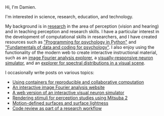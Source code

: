 Hi, I'm Damien.

I'm interested in science, research, education, and technology.

My background is in [research](https://www.djmannion.net/pubs/) in the area of perception (vision and hearing) and in teaching perception and research skills.
I have a particular interest in the development of computational skills in researchers, and I have created resources such as ["Programming for psychology in Python"](https://www.djmannion.net/psych_programming) and ["Fundamentals of data and coding for psychology"](https://webutils.psy.unsw.edu.au/internship_coding/site/).
I also enjoy using the functionality of the modern web to create interactive instructional material, such as an [image Fourier analysis explorer](https://www.djmannion.net/img_freq_web_post/), a [visually-responsive neuron simulator](https://www.djmannion.net/neural_sim/), and an [explorer for spectral distributions in a visual scene](https://webutils.psy.unsw.edu.au/psyc2071_2020/colour/cmp_spectral/colour_cmp_spectral.html).

I occasionally write posts on various topics:
* [Using containers for reproducible and collaborative computation](https://www.djmannion.net/containers/)
* [An interactive image Fourier analysis website](https://www.djmannion.net/img_freq_web_post/)
* [A web version of an interactive visual neuron simulator](https://www.djmannion.net/neural_sim/)
* [Rendering stimuli for perception studies using Mitsuba 2](https://www.djmannion.net/mitsuba_render/)
* [Motion-defined surfaces and surface lightness](https://www.djmannion.net/mdc_lightness/)
* [Code review as part of a research workflow](https://www.djmannion.net/code_review/)
